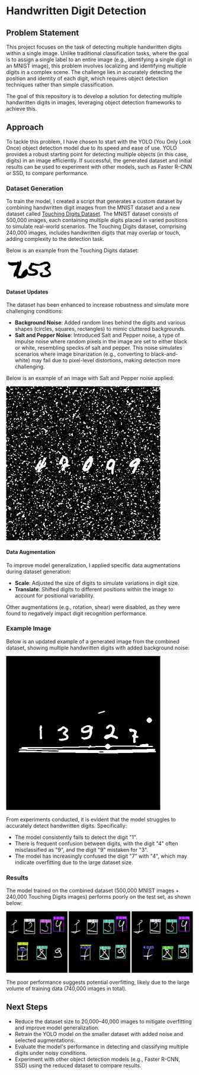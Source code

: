 # Handwritten Digit Detection

## Problem Statement

This project focuses on the task of detecting multiple handwritten digits within a single image. Unlike traditional classification tasks, where the goal is to assign a single label to an entire image (e.g., identifying a single digit in an MNIST image), this problem involves localizing and identifying multiple digits in a complex scene. The challenge lies in accurately detecting the position and identity of each digit, which requires object detection techniques rather than simple classification.

The goal of this repository is to develop a solution for detecting multiple handwritten digits in images, leveraging object detection frameworks to achieve this.

## Approach

To tackle this problem, I have chosen to start with the YOLO (You Only Look Once) object detection model due to its speed and ease of use. YOLO provides a robust starting point for detecting multiple objects (in this case, digits) in an image efficiently. If successful, the generated dataset and initial results can be used to experiment with other models, such as Faster R-CNN or SSD, to compare performance.

### Dataset Generation

To train the model, I created a script that generates a custom dataset by combining handwritten digit images from the MNIST dataset and a new dataset called [Touching Digits Dataset](https://web.inf.ufpr.br/vri/databases/touching-digits/). The MNIST dataset consists of 500,000 images, each containing multiple digits placed in varied positions to simulate real-world scenarios. The Touching Digits dataset, comprising 240,000 images, includes handwritten digits that may overlap or touch, adding complexity to the detection task.

Below is an example from the Touching Digits dataset:

![Touching Digits Example](examples/TouchingDigits.png)

#### Dataset Updates

The dataset has been enhanced to increase robustness and simulate more challenging conditions:
- **Background Noise**: Added random lines behind the digits and various shapes (circles, squares, rectangles) to mimic cluttered backgrounds.
- **Salt and Pepper Noise**: Introduced Salt and Pepper noise, a type of impulse noise where random pixels in the image are set to either black or white, resembling specks of salt and pepper. This noise simulates scenarios where image binarization (e.g., converting to black-and-white) may fail due to pixel-level distortions, making detection more challenging.

Below is an example of an image with Salt and Pepper noise applied:

![Salt and Pepper Noise Example](examples/saltnpepper.jpg)

#### Data Augmentation

To improve model generalization, I applied specific data augmentations during dataset generation:
- **Scale**: Adjusted the size of digits to simulate variations in digit size.
- **Translate**: Shifted digits to different positions within the image to account for positional variability.

Other augmentations (e.g., rotation, shear) were disabled, as they were found to negatively impact digit recognition performance.

### Example Image

Below is an updated example of a generated image from the combined dataset, showing multiple handwritten digits with added background noise:

![Example Image](examples/example.jpg)

From experiments conducted, it is evident that the model struggles to accurately detect handwritten digits. Specifically:
- The model consistently fails to detect the digit "1".
- There is frequent confusion between digits, with the digit "4" often misclassified as "9", and the digit "9" mistaken for "3".
- The model has increasingly confused the digit "7" with "4", which may indicate overfitting due to the large dataset size.

### Results

The model trained on the combined dataset (500,000 MNIST images + 240,000 Touching Digits images) performs poorly on the test set, as shown below:

![Results Image](examples/results.png)

The poor performance suggests potential overfitting, likely due to the large volume of training data (740,000 images in total).

## Next Steps

- Reduce the dataset size to 20,000–40,000 images to mitigate overfitting and improve model generalization.
- Retrain the YOLO model on the smaller dataset with added noise and selected augmentations.
- Evaluate the model's performance in detecting and classifying multiple digits under noisy conditions.
- Experiment with other object detection models (e.g., Faster R-CNN, SSD) using the reduced dataset to compare results.